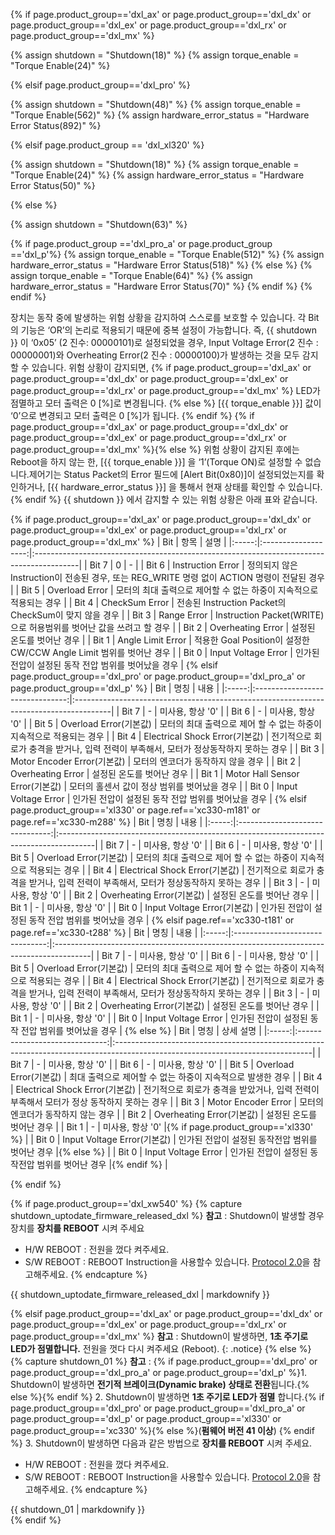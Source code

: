 <!--
AX,EX,DX,RX Series : Shutdown [18], Torque Enable [24]
X-Series: Shutdown [63], Torque Enable [64], Hardware Error Status(70)
PRO-Series: Shutdown [48], Torque Enable [562], Hardware Error Status(892)
PRO(A)/PRO+ Series: Shutdown [63], Torque Enable (512), Hardware Error Status(518)
Revision: PRO+ > DYNAMIXEL-P.
-->

{% if page.product_group=='dxl_ax' or page.product_group=='dxl_dx' or page.product_group=='dxl_ex' or page.product_group=='dxl_rx' or page.product_group=='dxl_mx' %}

{% assign shutdown = "Shutdown(18)" %}
{% assign torque_enable = "Torque Enable(24)" %}

{% elsif page.product_group=='dxl_pro' %}

{% assign shutdown = "Shutdown(48)" %}
{% assign torque_enable = "Torque Enable(562)" %}
{% assign hardware_error_status = "Hardware Error Status(892)" %}

{% elsif page.product_group == 'dxl_xl320' %}

{% assign shutdown = "Shutdown(18)" %}
{% assign torque_enable = "Torque Enable(24)" %}
{% assign hardware_error_status = "Hardware Error Status(50)" %}

{% else %} <!-- X / MX 2.0 / P / PRO(A)-->

{% assign shutdown = "Shutdown(63)" %}

  {% if page.product_group =='dxl_pro_a' or page.product_group =='dxl_p'%}
    {% assign torque_enable = "Torque Enable(512)" %}
    {% assign hardware_error_status = "Hardware Error Status(518)" %}
  {% else %}
    {% assign torque_enable = "Torque Enable(64)" %}
    {% assign hardware_error_status = "Hardware Error Status(70)" %}
  {% endif %}
{% endif %}

장치는 동작 중에 발생하는 위험 상황을 감지하여 스스로를 보호할 수 있습니다.
각 Bit의 기능은 ‘OR’의 논리로 적용되기 때문에 중복 설정이 가능합니다.
즉, {{ shutdown }} 이 ‘0x05’ (2 진수: 00000101)로 설정되었을 경우, Input Voltage Error(2 진수 : 00000001)와 Overheating Error(2 진수 : 00000100)가 발생하는 것을 모두 감지할 수 있습니다. 위험 상황이 감지되면, {% if page.product_group=='dxl_ax' or page.product_group=='dxl_dx' or page.product_group=='dxl_ex' or page.product_group=='dxl_rx' or page.product_group=='dxl_mx' %} LED가 점멸하고 모터 출력은 0 [%]로 변경됩니다. {% else %} [{{ torque_enable }}] 값이 ‘0’으로 변경되고 모터 출력은 0 [%]가 됩니다.
{% endif %}
{% if page.product_group=='dxl_ax' or page.product_group=='dxl_dx' or page.product_group=='dxl_ex' or page.product_group=='dxl_rx' or page.product_group=='dxl_mx' %}{% else %}
위험 상황이 감지된 후에는 Reboot을 하지 않는 한, [{{ torque_enable }}] 을 ‘1’(Torque ON)로 설정할 수 없습니다.제어기는 Status Packet의 Error 필드에 [Alert Bit(0x80)]이 설정되었는지를 확인하거나, [{{ hardware_error_status }}] 을 통해서 현재 상태를 확인할 수 있습니다.
{% endif %}
{{ shutdown }} 에서 감지할 수 있는 위험 상황은 아래 표와 같습니다.

{% if page.product_group=='dxl_ax' or page.product_group=='dxl_dx' or page.product_group=='dxl_ex' or page.product_group=='dxl_rx' or page.product_group=='dxl_mx' %}
|  Bit  |        항목         | 설명                                                                                     |
|:-----:|:-------------------:|:-----------------------------------------------------------------------------------------|
| Bit 7 |          0          | -                                                                                        |
| Bit 6 |  Instruction Error  | 정의되지 않은 Instruction이 전송된 경우, 또는 REG_WRITE 명령 없이 ACTION 명령이 전달된 경우 |
| Bit 5 |   Overload Error    | 모터의 최대 출력으로 제어할 수 없는 하중이 지속적으로 적용되는 경우                      |
| Bit 4 |   CheckSum Error    | 전송된 Instruction Packet의 CheckSum이 맞지 않을 경우                                   |
| Bit 3 |     Range Error     | Instruction Packet(WRITE)으로 허용범위를 벗어난 값을 쓰려고 할 경우                |
| Bit 2 |  Overheating Error  | 설정된 온도를 벗어난 경우                                                    |
| Bit 1 |  Angle Limit Error  | 적용한 Goal Position이 설정한 CW/CCW Angle Limit 범위를 벗어난 경우                      |
| Bit 0 | Input Voltage Error | 인가된 전압이 설정된 동작 전압 범위를 벗어났을 경우                                      |
{% elsif page.product_group=='dxl_pro' or page.product_group=='dxl_pro_a' or page.product_group=='dxl_p' %}
|  Bit  |              명칭               | 내용                                                                                   |
|:-----:|:-------------------------------:|:---------------------------------------------------------------------------------------|
| Bit 7 |                -                | 미사용, 항상 '0'                                                                       |
| Bit 6 |                -                | 미사용, 항상 '0'                                                                       |
| Bit 5 |     Overload Error(기본값)      | 모터의 최대 출력으로 제어 할 수 없는 하중이 지속적으로 적용되는 경우                   |
| Bit 4 | Electrical Shock Error(기본값)  | 전기적으로 회로가 충격을 받거나, 입력 전력이 부족해서, 모터가 정상동작하지 못하는 경우 |
| Bit 3 |   Motor Encoder Error(기본값)   | 모터의 엔코더가 동작하지 않을 경우                                                     |
| Bit 2 |        Overheating Error        | 설정된 온도를 벗어난 경우                                                  |
| Bit 1 | Motor Hall Sensor Error(기본값) | 모터의 홀센서 값이 정상 범위를 벗어났을 경우                                           |
| Bit 0 |       Input Voltage Error       | 인가된 전압이 설정된 동작 전압 범위를 벗어났을 경우                                    |
{% elsif page.product_group=='xl330' or page.ref=='xc330-m181' or page.ref=='xc330-m288' %}
|  Bit  |              명칭               | 내용                                                                                   |
|:-----:|:-------------------------------:|:---------------------------------------------------------------------------------------|
| Bit 7 |                -                | 미사용, 항상 '0'                                                               |
| Bit 6 |                -                | 미사용, 항상 '0'                                                               |
| Bit 5 |     Overload Error(기본값)       | 모터의 최대 출력으로 제어 할 수 없는 하중이 지속적으로 적용되는 경우                       |
| Bit 4 | Electrical Shock Error(기본값)   | 전기적으로 회로가 충격을 받거나, 입력 전력이 부족해서, 모터가 정상동작하지 못하는 경우         |
| Bit 3 |                -                | 미사용, 항상 '0'                                                               |
| Bit 2 |        Overheating Error(기본값) | 설정된 온도를 벗어난 경우                                                         |
| Bit 1 |               -                 | 미사용, 항상 '0'                                                               |
| Bit 0 |       Input Voltage Error(기본값) | 인가된 전압이 설정된 동작 전압 범위를 벗어났을 경우                                    |
{% elsif page.ref=='xc330-t181' or page.ref=='xc330-t288' %}
|  Bit  |              명칭               | 내용                                                                                   |
|:-----:|:-------------------------------:|:---------------------------------------------------------------------------------------|
| Bit 7 |                -                | 미사용, 항상 '0'                                                               |
| Bit 6 |                -                | 미사용, 항상 '0'                                                               |
| Bit 5 |     Overload Error(기본값)       | 모터의 최대 출력으로 제어 할 수 없는 하중이 지속적으로 적용되는 경우                       |
| Bit 4 | Electrical Shock Error(기본값)   | 전기적으로 회로가 충격을 받거나, 입력 전력이 부족해서, 모터가 정상동작하지 못하는 경우         |
| Bit 3 |                -                | 미사용, 항상 '0'                                                               |
| Bit 2 |        Overheating Error(기본값) | 설정된 온도를 벗어난 경우                                                         |
| Bit 1 |               -                 | 미사용, 항상 '0'                                                               |
| Bit 0 |       Input Voltage Error       | 인가된 전압이 설정된 동작 전압 범위를 벗어났을 경우                                    |
{% else %}
|  Bit  |              명칭              | 상세 설명                                                                                                                      |
|:-----:|:------------------------------:|:-------------------------------------------------------------------------------------------------------------------------------|
| Bit 7 |               -                | 미사용, 항상 '0'                                                                                                               |
| Bit 6 |               -                | 미사용, 항상 '0'                                                                                                               |
| Bit 5 |     Overload Error(기본값)     | 최대 출력으로 제어할 수 없는 하중이 지속적으로 발생한 경우                                                                     |
| Bit 4 | Electrical Shock Error(기본값) | 전기적으로 회로가 충격을 받았거나, 입력 전력이 부족해서 모터가 정상 동작하지 못하는 경우                                       |
| Bit 3 |      Motor Encoder Error       | 모터의 엔코더가 동작하지 않는 경우                                                                                             |
| Bit 2 |   Overheating Error(기본값)    | 설정된 온도를 벗어난 경우                                                                                          |
| Bit 1 |               -                | 미사용, 항상 '0'                                                                         |{% if page.product_group=='xl330' %} |
| Bit 0 |  Input Voltage Error(기본값)   | 인가된 전압이 설정된 동작전압 범위를 벗어난 경우                                                 |{% else %}                   |
| Bit 0 |      Input Voltage Error       | 인가된 전압이 설정된 동작전압 범위를 벗어난 경우                                                 |{% endif %}                  |

{% endif %}

{% if page.product_group=='dxl_xw540' %}
{% capture shutdown_uptodate_firmware_released_dxl %}
**참고** : Shutdown이 발생할 경우 장치를 **장치를 REBOOT** 시켜 주세요
-  H/W REBOOT : 전원을 껐다 켜주세요.
-  S/W REBOOT : REBOOT Instruction을 사용할수 있습니다. [Protocol 2.0](/docs/kr/dxl/protocol2/#reboot)을 참고해주세요.
{% endcapture %}
<div class="notice">{{ shutdown_uptodate_firmware_released_dxl | markdownify }}</div>

{% elsif page.product_group=='dxl_ax' or page.product_group=='dxl_dx' or page.product_group=='dxl_ex' or page.product_group=='dxl_rx' or page.product_group=='dxl_mx' %}
**참고** : Shutdown이 발생하면, **1초 주기로 LED가 점멸합니다.** 전원을 껏다 다시 켜주세요 (Reboot).
{: .notice}
{% else %}
{% capture shutdown_01 %}
**참고** :
{% if page.product_group=='dxl_pro' or page.product_group=='dxl_pro_a' or page.product_group=='dxl_p' %}1. Shutdown이 발생하면 **전기적 브레이크(Dynamic brake) 상태로 전환**됩니다.{% else %}{% endif %}
2. Shutdown이 발생하면 **1초 주기로 LED가 점멸** 합니다.{% if page.product_group=='dxl_pro' or page.product_group=='dxl_pro_a' or page.product_group=='dxl_p' or page.product_group=='xl330' or page.product_group=='xc330' %}{% else %}(**펌웨어 버전 41 이상**) {% endif %}
3. Shutdown이 발생하면 다음과 같은 방법으로 **장치를 REBOOT** 시켜 주세요.
-  H/W REBOOT : 전원을 껐다 켜주세요.
-  S/W REBOOT : REBOOT Instruction을 사용할수 있습니다. [Protocol 2.0](/docs/kr/dxl/protocol2/#reboot)을 참고해주세요.
{% endcapture %}
<div class="notice">{{ shutdown_01 | markdownify }}</div>
{% endif %}
